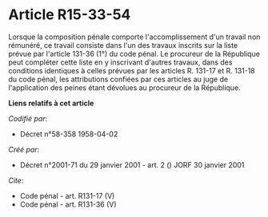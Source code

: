 # Article R15-33-54

Lorsque la composition pénale comporte l'accomplissement d'un travail non rémunéré, ce travail consiste dans l'un des travaux
inscrits sur la liste prévue par l'article 131-36 (1°) du code pénal. Le procureur de la République peut compléter cette
liste en y inscrivant d'autres travaux, dans des conditions identiques à celles prévues par les articles R. 131-17 et R.
131-18 du code pénal, les attributions confiées par ces articles au juge de l'application des peines étant dévolues au
procureur de la République.

**Liens relatifs à cet article**

_Codifié par_:

  - Décret n°58-358 1958-04-02

_Créé par_:

  - Décret n°2001-71 du 29 janvier 2001 - art. 2 () JORF 30 janvier 2001

_Cite_:

  - Code pénal - art. R131-17 (V)
  - Code pénal - art. R131-36 (V)
